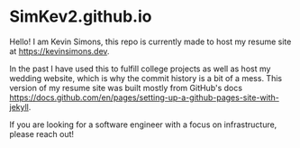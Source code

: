 # SimKev2.github.io

Hello! I am Kevin Simons, this repo is currently made to host my resume site at
<https://kevinsimons.dev>.

In the past I have used this to fulfill college projects as well as host my wedding website, which
is why the commit history is a bit of a mess. This version of my resume site was built mostly from
GitHub's docs <https://docs.github.com/en/pages/setting-up-a-github-pages-site-with-jekyll>.

If you are looking for a software engineer with a focus on infrastructure, please reach out!
